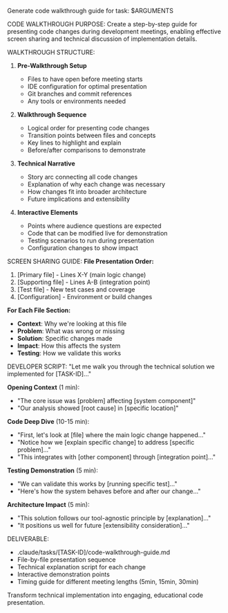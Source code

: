 Generate code walkthrough guide for task: $ARGUMENTS

CODE WALKTHROUGH PURPOSE:
Create a step-by-step guide for presenting code changes during development meetings, enabling effective screen sharing and technical discussion of implementation details.

WALKTHROUGH STRUCTURE:

1. **Pre-Walkthrough Setup**
   - Files to have open before meeting starts
   - IDE configuration for optimal presentation
   - Git branches and commit references
   - Any tools or environments needed

2. **Walkthrough Sequence**
   - Logical order for presenting code changes
   - Transition points between files and concepts
   - Key lines to highlight and explain
   - Before/after comparisons to demonstrate

3. **Technical Narrative**
   - Story arc connecting all code changes
   - Explanation of why each change was necessary
   - How changes fit into broader architecture
   - Future implications and extensibility

4. **Interactive Elements**
   - Points where audience questions are expected
   - Code that can be modified live for demonstration
   - Testing scenarios to run during presentation
   - Configuration changes to show impact

SCREEN SHARING GUIDE:
**File Presentation Order:**

1. [Primary file] - Lines X-Y (main logic change)
2. [Supporting file] - Lines A-B (integration point)
3. [Test file] - New test cases and coverage
4. [Configuration] - Environment or build changes

**For Each File Section:**

- **Context**: Why we're looking at this file
- **Problem**: What was wrong or missing
- **Solution**: Specific changes made
- **Impact**: How this affects the system
- **Testing**: How we validate this works

DEVELOPER SCRIPT:
"Let me walk you through the technical solution we implemented for [TASK-ID]..."

**Opening Context** (1 min):

- "The core issue was [problem] affecting [system component]"
- "Our analysis showed [root cause] in [specific location]"

**Code Deep Dive** (10-15 min):

- "First, let's look at [file] where the main logic change happened..."
- "Notice how we [explain specific change] to address [specific problem]..."
- "This integrates with [other component] through [integration point]..."

**Testing Demonstration** (5 min):

- "We can validate this works by [running specific test]..."
- "Here's how the system behaves before and after our change..."

**Architecture Impact** (5 min):

- "This solution follows our tool-agnostic principle by [explanation]..."
- "It positions us well for future [extensibility consideration]..."

DELIVERABLE:

- .claude/tasks/[TASK-ID]/code-walkthrough-guide.md
- File-by-file presentation sequence
- Technical explanation script for each change
- Interactive demonstration points
- Timing guide for different meeting lengths (5min, 15min, 30min)

Transform technical implementation into engaging, educational code presentation.
